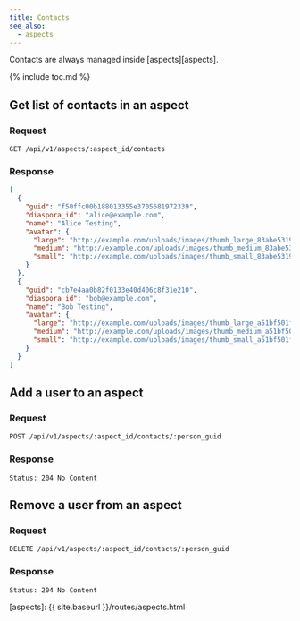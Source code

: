 ```yaml
---
title: Contacts
see_also:
  - aspects
---
```


Contacts are always managed inside [aspects][aspects].

{% include toc.md %}

## Get list of contacts in an aspect

### Request

~~~
GET /api/v1/aspects/:aspect_id/contacts
~~~

### Response

~~~json
[
  {
    "guid": "f50ffc00b188013355e3705681972339",
    "diaspora_id": "alice@example.com",
    "name": "Alice Testing",
    "avatar": {
      "large": "http://example.com/uploads/images/thumb_large_83abe5319ef830c2bd84.jpg",
      "medium": "http://example.com/uploads/images/thumb_medium_83abe5319ef830c2bd84.jpg",
      "small": "http://example.com/uploads/images/thumb_small_83abe5319ef830c2bd84.jpg"
    }
  },
  {
    "guid": "cb7e4aa0b82f0133e40d406c8f31e210",
    "diaspora_id": "bob@example.com",
    "name": "Bob Testing",
    "avatar": {
      "large": "http://example.com/uploads/images/thumb_large_a51bf501fe86c198c0b1.jpg",
      "medium": "http://example.com/uploads/images/thumb_medium_a51bf501fe86c198c0b1.jpg",
      "small": "http://example.com/uploads/images/thumb_small_a51bf501fe86c198c0b1.jpg"
    }
  }
]
~~~

## Add a user to an aspect

### Request

~~~
POST /api/v1/aspects/:aspect_id/contacts/:person_guid
~~~

### Response

~~~
Status: 204 No Content
~~~

## Remove a user from an aspect

### Request

~~~
DELETE /api/v1/aspects/:aspect_id/contacts/:person_guid
~~~

### Response

~~~
Status: 204 No Content
~~~

[aspects]: {{ site.baseurl }}/routes/aspects.html
